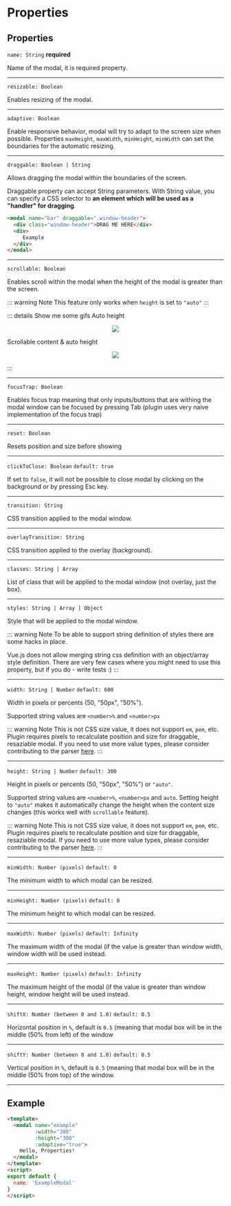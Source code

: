 # Properties

## Properties

`name: String` **required**

Name of the modal, it is required property.

---

`resizable: Boolean` 

Enables resizing of the modal.

---

`adaptive: Boolean`

Enable responsive behavior, modal will try to adapt to the screen size when possible. Properties  `maxHeight`, `maxWidth`, `minHeight`, `minWidth` can set the boundaries for the automatic resizing.

---

`draggable: Boolean | String`

Allows dragging the modal within the boundaries of the screen.

Draggable property can accept String parameters. With String value, you can specify a CSS selector to **an element which will be used as a "handler" for dragging**.

```html
<modal name="bar" draggable=".window-header">
  <div class="window-header">DRAG ME HERE</div>
  <div>
     Example
  </div>
</modal>
```

---

`scrollable: Boolean`


Enables scroll within the modal when the height of the modal is greater than the screen.

::: warning Note
This feature only works when `height` is set to `"auto"`
:::

::: details Show me some gifs
Auto height

<p align="center">
  <img src="https://media.giphy.com/media/xUPGGpEV00RDDDeiuk/giphy.gif">
</p>

Scrollable content & auto height

<p align="center">
  <img src="https://media.giphy.com/media/xUn3CfwfH3ISuf4mxq/giphy.gif">
</p>

:::

---

`focusTrap: Boolean`

Enables focus trap meaning that only inputs/buttons that are withing the modal window can be focused by pressing Tab (plugin uses very naive implementation of the focus trap)

---

`reset: Boolean`

Resets position and size before showing

---

`clickToClose: Boolean`  `default: true`

If set to `false`, it will not be possible to close modal by clicking on the background or by pressing Esc key.

---

`transition: String`

CSS transition applied to the modal window.

---

`overlayTransition: String`

CSS transition applied to the overlay (background).

---

`classes: String | Array`

List of class that will be applied to the modal window (not overlay, just the box).

---

`styles: String | Array | Object` 

Style that will be applied to the modal window.


::: warning Note
To be able to support string definition of styles there are some hacks in place. 

Vue.js does not allow merging string css definition with an object/array style definition. There are very few cases where you might need to use this property, but if you do - write tests :)
:::

---

`width: String | Number` `default: 600`     

Width in pixels or percents (50, "50px", "50%").

Supported string values are `<number>%` and `<number>px`

::: warning Note
This is not CSS size value, it does not support `em`, `pem`, etc. Plugin requires pixels to recalculate position and size for draggable, resaziable modal. 
If you need to use more value types, please consider contributing to the parser [here](https://github.com/euvl/vue-js-modal/blob/master/src/utils/parser.js).
:::   

---

`height: String | Number` `default: 300`

Height in pixels or percents (50, "50px", "50%") or `"auto"`.                       
 
Supported string values are `<number>%`, `<number>px` and `auto`. Setting height to `"auto"` makes it automatically change the height when the content size changes (this works well with `scrollable` feature).

::: warning Note
This is not CSS size value, it does not support `em`, `pem`, etc. Plugin requires pixels to recalculate position and size for draggable, resaziable modal. 
If you need to use more value types, please consider contributing to the parser [here](https://github.com/euvl/vue-js-modal/blob/master/src/utils/parser.js).
:::   

---

`minWidth: Number (pixels)` `default: 0`

The minimum width to which modal can be resized.

---

`minHeight: Number (pixels)` `default: 0`

The minimum height to which modal can be resized.

---

`maxWidth: Number (pixels)` `default: Infinity`

The maximum width of the modal (if the value is greater than window width, window width will be used instead.

---

`maxHeight: Number (pixels)` `default: Infinity`

The maximum height of the modal (if the value is greater than window height, window height will be used instead.

---

`shiftX: Number (between 0 and 1.0)` `default: 0.5`

Horizontal position in `%`, default is `0.5` (meaning that modal box will be in the middle (50% from left) of the window

---

`shiftY: Number (between 0 and 1.0)` `default: 0.5`

Vertical position in `%`, default is `0.5` (meaning that modal box will be in the middle (50% from top) of the window.

---

## Example 
```html
<template>
  <modal name="example"
         :width="300"
         :height="300"
         :adaptive="true">
    Hello, Properties!
  </modal>
</template>
<script>
export default {
  name: 'ExampleModal'
}
</script>
```